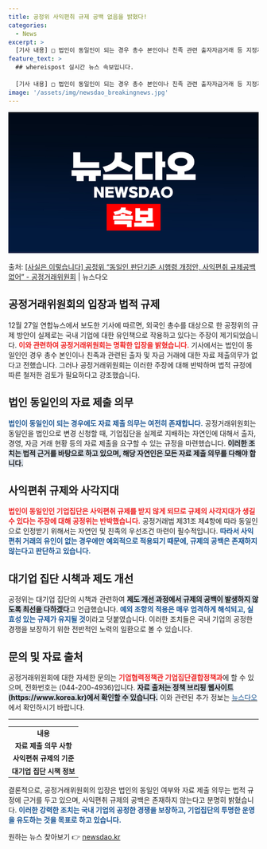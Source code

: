 ```yaml
---
title: 공정위 사익편취 규제 공백 없음을 밝혔다!
categories:
  - News
excerpt: >
  [기사 내용] □ 법인이 동일인이 되는 경우 총수 본인이나 친족 관련 출자자금거래 등 지정자료 제출의무가 없…
feature_text: >
  ## whereispost 실시간 뉴스 속보입니다.

  [기사 내용] □ 법인이 동일인이 되는 경우 총수 본인이나 친족 관련 출자자금거래 등 지정자료 제출의무가 없…
image: '/assets/img/newsdao_breakingnews.jpg'
---
```


![뉴스다오 속보](/assets/img/newsdao_breakingnews.jpg)

<p>출처: <a href="https://newsdao.kr/2895" rel="dofollow">[사실은 이렇습니다] 공정위 “동일인 판단기준 시행령 개정안, 사익편취 규제공백 없어”  - 공정거래위원회</a> | 뉴스다오</p>

<h2 data-ke-size="size26">공정거래위원회의 입장과 법적 규제</h2>

<p data-ke-size="size16">12월 27일 연합뉴스에서 보도한 기사에 따르면, 외국인 총수를 대상으로 한 공정위의 규제 방안이 실제로는 국내 기업에 대한 유인책으로 작용하고 있다는 주장이 제기되었습니다. <b><span style="color: #ee2323;">이와 관련하여 공정거래위원회는 명확한 입장을 밝혔습니다.</span></b> 기사에서는 법인이 동일인인 경우 총수 본인이나 친족과 관련된 출자 및 자금 거래에 대한 자료 제출의무가 없다고 전했습니다. 그러나 공정거래위원회는 이러한 주장에 대해 반박하며 법적 규정에 따른 철저한 검토가 필요하다고 강조했습니다.</p>

<p data-ke-size="size16"></p>

<h2 data-ke-size="size26">법인 동일인의 자료 제출 의무</h2>

<p data-ke-size="size16"><b><span style="color: #1a5490;">법인이 동일인이 되는 경우에도 자료 제출 의무는 여전히 존재합니다.</span></b> 공정거래위원회는 동일인을 법인으로 변경 신청할 때, 기업집단을 실제로 지배하는 자연인에 대해서 출자, 경영, 자금 거래 현황 등의 자료 제출을 요구할 수 있는 규정을 마련했습니다. <b><span style="background-color: #21538527;">이러한 조치는 법적 근거를 바탕으로 하고 있으며, 해당 자연인은 모든 자료 제출 의무를 다해야 합니다.</span></b></p>

<p data-ke-size="size16"></p>

<h2 data-ke-size="size26">사익편취 규제와 사각지대</h2>

<p data-ke-size="size16"><b><span style="color: #ee2323;">법인이 동일인인 기업집단은 사익편취 규제를 받지 않게 되므로 규제의 사각지대가 생길 수 있다는 주장에 대해 공정위는 반박했습니다.</span></b> 공정거래법 제31조 제4항에 따라 동일인으로 인정받기 위해서는 자연인 및 친족의 우선조건 마련이 필수적입니다. <b><span style="color: #1a5490;">따라서 사익편취 거래의 유인이 없는 경우에만 예외적으로 적용되기 때문에, 규제의 공백은 존재하지 않는다고 판단하고 있습니다.</span></b></p>

<p data-ke-size="size16"></p>

<h2 data-ke-size="size26">대기업 집단 시책과 제도 개선</h2>

<p data-ke-size="size16">공정위는 대기업 집단의 시책과 관련하여 <b><span style="background-color: #21538527;">제도 개선 과정에서 규제의 공백이 발생하지 않도록 최선을 다하겠다</span></b>고 언급했습니다. <b><span style="color: #1a5490;">예외 조항의 적용은 매우 엄격하게 해석되고, 실효성 있는 규제가 유지될 것</span></b>이라고 덧붙였습니다. 이러한 조치들은 국내 기업의 공정한 경쟁을 보장하기 위한 전반적인 노력의 일환으로 볼 수 있습니다.</p>

<p data-ke-size="size16"></p>

<h2 data-ke-size="size26">문의 및 자료 출처</h2>

<p data-ke-size="size16">공정거래위원회에 대한 자세한 문의는 <b><span style="color: #ee2323;">기업협력정책관 기업집단결합정책과</span></b>에 할 수 있으며, 전화번호는 (044-200-4936)입니다. <b><span style="background-color: #21538527;">자료 출처는 정책 브리핑 웹사이트(https://www.korea.kr)에서 확인할 수 있습니다.</span></b> 이와 관련된 추가 정보는 <a href="https://newsdao.kr/2895"><span style="color: #1a5490;">뉴스다오</span></a>에서 확인하시기 바랍니다.</p>

<p data-ke-size="size16"></p>

<hr />

<table style="width:100%; border-collapse:collapse;">
    <tr>
        <td style="text-align: center; height: 17px;"><b>내용</b></td>
    </tr>
    <tr>
        <td style="text-align: center; height: 17px;"><b>자료 제출 의무 사항</b></td>
    </tr>
    <tr>
        <td style="text-align: center; height: 17px;"><b>사익편취 규제의 기준</b></td>
    </tr>
    <tr>
        <td style="text-align: center; height: 17px;"><b>대기업 집단 시책 정보</b></td>
    </tr>
</table> 

<p data-ke-size="size16">결론적으로, 공정거래위원회의 입장은 법인의 동일인 여부와 자료 제출 의무는 법적 규정에 근거를 두고 있으며, 사익편취 규제의 공백은 존재하지 않는다고 분명히 밝혔습니다. <b><span style="color: #1a5490;">이러한 강력한 조치는 국내 기업의 공정한 경쟁을 보장하고, 기업집단의 투명한 운영을 유도하는 것을 목표로 하고 있습니다.</span></b></p> 

원하는 뉴스 찾아보기 👉 <a href="https://newsdao.kr" rel="dofollow">newsdao.kr</a>


